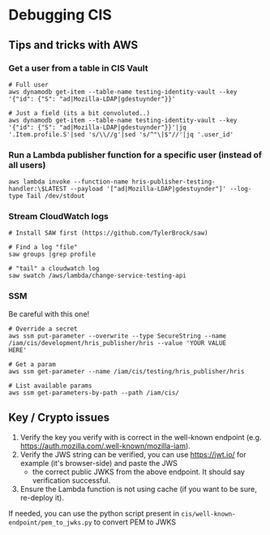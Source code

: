 # Debugging CIS

## Tips and tricks with AWS

### Get a user from a table in CIS Vault

```
# Full user
aws dynamodb get-item --table-name testing-identity-vault --key '{"id": {"S": "ad|Mozilla-LDAP|gdestuynder"}}'

# Just a field (its a bit convoluted..)
aws dynamodb get-item --table-name testing-identity-vault --key '{"id": {"S": "ad|Mozilla-LDAP|gdestuynder"}}'|jq '.Item.profile.S'|sed 's/\\//g'|sed 's/^"\|$"//'|jq '.user_id'
```

### Run a Lambda publisher function for a specific user (instead of all users)

```
aws lambda invoke --function-name hris-publisher-testing-handler:\$LATEST --payload '["ad|Mozilla-LDAP|gdestuynder"]' --log-type Tail /dev/stdout 
```

### Stream CloudWatch logs

```
# Install SAW first (https://github.com/TylerBrock/saw)

# Find a log "file"
saw groups |grep profile

# "tail" a cloudwatch log
saw swatch /aws/lambda/change-service-testing-api
```

### SSM

Be careful with this one!
```
# Override a secret
aws ssm put-parameter --overwrite --type SecureString --name /iam/cis/development/hris_publisher/hris --value 'YOUR VALUE
HERE'
```

```
# Get a param
aws ssm get-parameter --name /iam/cis/testing/hris_publisher/hris
```

```
# List available params
aws ssm get-parameters-by-path --path /iam/cis/
```

## Key / Crypto issues

1. Verify the key you verify with is correct in the well-known endpoint (e.g.
   https://auth.mozilla.com/.well-known/mozilla-iam).
2. Verify the JWS string can be verified, you can use https://jwt.io/ for example (it's browser-side) and paste the JWS
   + the correct public JWKS from the above endpoint. It should say verification successful.
3. Ensure the Lambda function is not using cache (if you want to be sure, re-deploy it).

If needed, you can use the python script present in `cis/well-known-endpoint/pem_to_jwks.py` to convert PEM to JWKS
